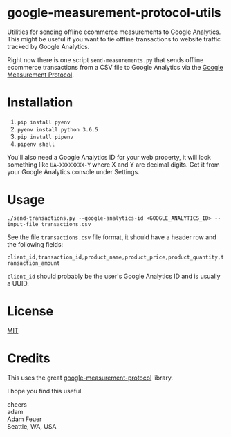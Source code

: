 # google-measurement-protocol-utils

Utilities for sending offline ecommerce measurements to Google Analytics. This might be useful
if you want to tie offline transactions to website traffic tracked by Google Analytics.

Right now there is one script `send-measurements.py` that sends offline ecommerce transactions from a CSV file to Google Analytics via the 
[Google Measurement Protocol](https://developers.google.com/analytics/devguides/collection/protocol/v1/).

# Installation

1. `pip install pyenv`
1. `pyenv install python 3.6.5`
1. `pip install pipenv`
1. `pipenv shell` 

You'll also need a Google Analytics ID for your web property, it will look something like `UA-XXXXXXXX-Y` 
where X and Y are decimal digits. Get it from your Google Analytics console under Settings.

# Usage

`./send-transactions.py --google-analytics-id <GOOGLE_ANALYTICS_ID> --input-file transactions.csv`

See the file `transactions.csv` file format, it should have a header row and the following fields:

`client_id,transaction_id,product_name,product_price,product_quantity,transaction_amount`

`client_id` should probably be the user's Google Analytics ID and is usually a UUID.


# License

[MIT](https://opensource.org/licenses/MIT)

# Credits

This uses the great [google-measurement-protocol](https://github.com/mirumee/google-measurement-protocol) library.

I hope you find this useful.

cheers  
adam  
Adam Feuer  
Seattle, WA, USA  


